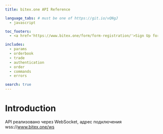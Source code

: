 ```yaml
---
title: bitex.one API Reference

language_tabs: # must be one of https://git.io/vQNgJ
  - javascript

toc_footers:
  - <a href='https://www.bitex.one/form/form-registration/'>Sign Up for a Developer Key</a>

includes:
  - params
  - orderbook
  - trade
  - authentication
  - order
  - commands
  - errors

search: true
---
```


# Introduction

API реализовано через WebSocket, адрес подключения wss://www.bitex.one/ws
